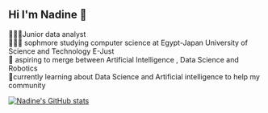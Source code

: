 ## Hi I'm Nadine  👋

👩🏻‍💻Junior data analyst <br/>
👩🏻‍🎓 sophmore studying computer science at Egypt-Japan University of Science and Technology E-Just<br/>
🤖 aspiring to merge between Artificial Intelligence , Data Science and Robotics <br/>
💭currently learning about Data Science  and Artificial intelligence to help my community <br/>
 <!-- Github stats from https://github.com/anuraghazra/github-readme-stats -->
 [![Nadine's GitHub stats](https://github-readme-stats.vercel.app/api?username=NadineNabih&show_icons=true&bg_color=1e1e2e&text_color=f5c2e4&icon_color=cba6f7&title_color=96d1ee)](https://github.com/anuraghazra/github-readme-stats)
